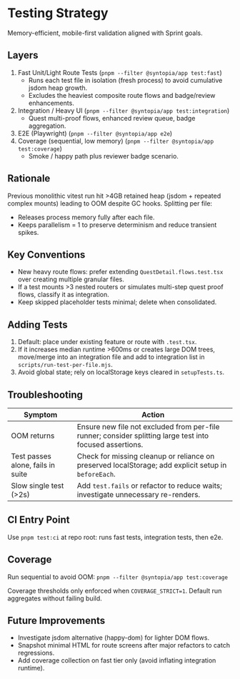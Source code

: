 # Testing Strategy

Memory-efficient, mobile-first validation aligned with Sprint goals.

## Layers

1. Fast Unit/Light Route Tests (`pnpm --filter @syntopia/app test:fast`)
   - Runs each test file in isolation (fresh process) to avoid cumulative jsdom heap growth.
   - Excludes the heaviest composite route flows and badge/review enhancements.
2. Integration / Heavy UI (`pnpm --filter @syntopia/app test:integration`)
   - Quest multi-proof flows, enhanced review queue, badge aggregation.
3. E2E (Playwright) (`pnpm --filter @syntopia/app e2e`)
4. Coverage (sequential, low memory) (`pnpm --filter @syntopia/app test:coverage`)
   - Smoke / happy path plus reviewer badge scenario.

## Rationale

Previous monolithic vitest run hit >4GB retained heap (jsdom + repeated complex mounts) leading to OOM despite GC hooks. Splitting per file:
- Releases process memory fully after each file.
- Keeps parallelism = 1 to preserve determinism and reduce transient spikes.

## Key Conventions

- New heavy route flows: prefer extending `QuestDetail.flows.test.tsx` over creating multiple granular files.
- If a test mounts >3 nested routers or simulates multi-step quest proof flows, classify it as integration.
- Keep skipped placeholder tests minimal; delete when consolidated.

## Adding Tests

1. Default: place under existing feature or route with `.test.tsx`.
2. If it increases median runtime >600ms or creates large DOM trees, move/merge into an integration file and add to integration list in `scripts/run-test-per-file.mjs`.
3. Avoid global state; rely on localStorage keys cleared in `setupTests.ts`.

## Troubleshooting

| Symptom | Action |
|---------|--------|
| OOM returns | Ensure new file not excluded from per-file runner; consider splitting large test into focused assertions. |
| Test passes alone, fails in suite | Check for missing cleanup or reliance on preserved localStorage; add explicit setup in `beforeEach`. |
| Slow single test (>2s) | Add `test.fails` or refactor to reduce waits; investigate unnecessary re-renders. |

## CI Entry Point

Use `pnpm test:ci` at repo root: runs fast tests, integration tests, then e2e.

## Coverage

Run sequential to avoid OOM:
`pnpm --filter @syntopia/app test:coverage`

Coverage thresholds only enforced when `COVERAGE_STRICT=1`. Default run aggregates without failing build.

## Future Improvements

- Investigate jsdom alternative (happy-dom) for lighter DOM flows.
- Snapshot minimal HTML for route screens after major refactors to catch regressions.
- Add coverage collection on fast tier only (avoid inflating integration runtime).
